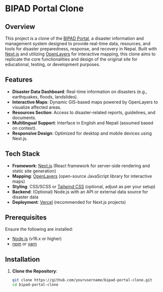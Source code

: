 # BIPAD Portal Clone

## Overview

This project is a clone of the [BIPAD Portal](https://bipadportal.gov.np/), a disaster information and management system designed to provide real-time data, resources, and tools for disaster preparedness, response, and recovery in Nepal. Built with [Next.js](https://nextjs.org/) and utilizing [OpenLayers](https://openlayers.org/) for interactive mapping, this clone aims to replicate the core functionalities and design of the original site for educational, testing, or development purposes.

## Features

- **Disaster Data Dashboard**: Real-time information on disasters (e.g., earthquakes, floods, landslides).
- **Interactive Maps**: Dynamic GIS-based maps powered by OpenLayers to visualize affected areas.
- **Resources Section**: Access to disaster-related reports, guidelines, and documents.
- **Multilingual Support**: Interface in English and Nepali (assumed based on context).
- **Responsive Design**: Optimized for desktop and mobile devices using Next.js.

## Tech Stack

- **Framework**: [Next.js](https://nextjs.org/) (React framework for server-side rendering and static site generation)
- **Mapping**: [OpenLayers](https://openlayers.org/) (open-source JavaScript library for interactive maps)
- **Styling**: CSS/SCSS or [Tailwind CSS](https://tailwindcss.com/) (optional, adjust as per your setup)
- **Backend**: (Optional) Node.js with an API or external data source for disaster data
- **Deployment**: [Vercel](https://vercel.com/) (recommended for Next.js projects)

## Prerequisites

Ensure the following are installed:

- [Node.js](https://nodejs.org/) (v16.x or higher)
- [npm](https://www.npmjs.com/) or [yarn](https://yarnpkg.com/)

## Installation

1. **Clone the Repository**:

   ```bash
   git clone https://github.com/yourusername/bipad-portal-clone.git
   cd bipad-portal-clone

